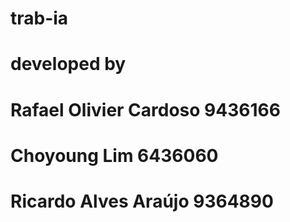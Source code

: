 # trab-ia
# developed by 	
# 	Rafael Olivier Cardoso 9436166
#	Choyoung Lim 6436060
#	Ricardo Alves Araújo 9364890
